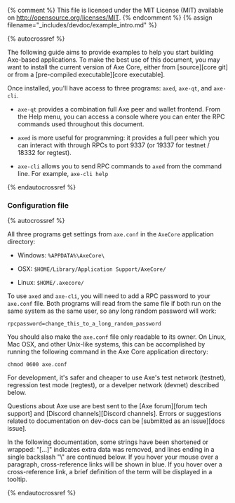 {% comment %}
This file is licensed under the MIT License (MIT) available on
http://opensource.org/licenses/MIT.
{% endcomment %}
{% assign filename="_includes/devdoc/example_intro.md" %}

{% autocrossref %}
<!-- __ -->

The following guide aims to provide examples to help you start
building Axe-based applications. To make the best use of this document,
you may want to install the current version of Axe Core, either from
[source][core git] or from a [pre-compiled executable][core executable].

Once installed, you'll have access to three programs: `axed`,
`axe-qt`, and `axe-cli`.

* `axe-qt` provides a combination full Axe peer and wallet
  frontend. From the Help menu, you can access a console where you can
  enter the RPC commands used throughout this document.

* `axed` is more useful for programming: it provides a full peer
  which you can interact with through RPCs to port 9337 (or 19337
  for testnet / 18332 for regtest).

* `axe-cli` allows you to send RPC commands to `axed` from the
  command line.  For example, `axe-cli help`

{% endautocrossref %}

### Configuration file
<!-- no subhead-links here -->

{% autocrossref %}

All three programs get settings from `axe.conf` in the `AxeCore`
application directory:

* Windows: `%APPDATA%\AxeCore\`

* OSX: `$HOME/Library/Application Support/AxeCore/`

* Linux: `$HOME/.axecore/`

To use `axed` and `axe-cli`, you will need to add a RPC password
to your `axe.conf` file. Both programs will read from the same file
if both run on the same system as the same user, so any long random
password will work:

~~~
rpcpassword=change_this_to_a_long_random_password
~~~~

You should also make the `axe.conf` file only readable to its
owner.  On Linux, Mac OSX, and other Unix-like systems, this can be
accomplished by running the following command in the Axe Core application
directory:

~~~
chmod 0600 axe.conf
~~~

For development, it's safer and cheaper to use Axe's test network (testnet),
regression test mode (regtest), or a develper network (devnet) described below.

Questions about Axe use are best sent to the [Axe forum][forum
tech support] and [Discord channels][Discord channels]. Errors or suggestions related to
documentation on dev-docs can be [submitted as an issue][docs issue].

In the following documentation, some strings have been shortened or wrapped: "[...]"
indicates extra data was removed, and lines ending in a single backslash "\\"
are continued below. If you hover your mouse over a paragraph, cross-reference
links will be shown in blue.  If you hover over a cross-reference link, a brief
definition of the term will be displayed in a tooltip.

{% endautocrossref %}
